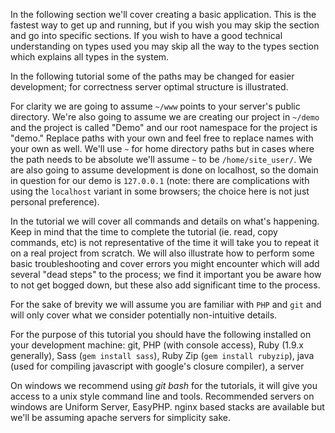 In the following section we'll cover creating a basic application. This is the
fastest way to get up and running, but if you wish you may skip the section and
go into specific sections. If you wish to have a good technical understanding
on types used you may skip all the way to the types section which explains all
types in the system.

In the following tutorial some of the paths may be changed for easier
development; for correctness server optimal structure is illustrated.

For clarity we are going to assume `~/www` points to your server's public
directory. We're also going to assume we are creating our project in `~/demo`
and the project is called "Demo" and our root namespace for the project is
"demo." Replace paths with your own and feel free to replace names with your own
as well. We'll use `~` for home directory paths but in cases where the path
needs to be absolute we'll assume `~` to be `/home/site_user/`. We are also
going to assume development is done on localhost, so the domain in question for
our demo is `127.0.0.1` (note: there are complications with using the
`localhost` variant in some browsers; the choice here is not just
personal preference).

In the tutorial we will cover all commands and details on what's happening.
Keep in mind that the time to complete the tutorial (ie. read, copy commands,
etc) is not representative of the time it will take you to repeat it on a real
project from scratch. We will also illustrate how to perform some basic
troubleshooting and cover errors you might encounter which will add several
"dead steps" to the process; we find it important you be aware how to not get
bogged down, but these also add significant time to the process.

For the sake of brevity we will assume you are familiar with `PHP` and `git`
and will only cover what we consider potentially non-intuitive details.

For the purpose of this tutorial you should have the following installed on
your development machine: git, PHP (with console access), Ruby (1.9.x generally),
Sass (`gem install sass`), Ruby Zip (`gem install rubyzip`), java (used for
compiling javascript with google's closure compiler), a server

On windows we recommend using *git bash* for the tutorials, it will give you
access to a unix style command line and tools. Recommended servers on windows
are Uniform Server, EasyPHP. nginx based stacks are available but we'll be
assuming apache servers for simplicity sake.
